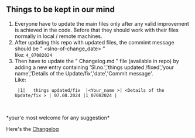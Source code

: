 ## **Things to be kept in our mind**
1. Everyone have to update the main files only after any valid improvement is achieved in the code. Before that they should work with their files normally in local / remote machines. 
2. After updating this repo with updated files, the commimt message should be " <slno-of-change_date> "   <br> like: ```4_07082024```
3. Then have to update the " Changelog.md " file (available in repo) by adding a new entry containing 'Sl.no.','things updated /fixed','your name','Details of the Update/fix','date','Commit message'.  <br> Like:
   ```
    |1|   things updated/fix  |<Your_name >| <Details of the Update/fix > | 07.08.2024 |1_07082024 | 
  
  <br>
*your'e most welcome for any suggestion*

Here's the [Changelog](https://github.com/superguine/ODProject/blob/main/Changelog.md)

